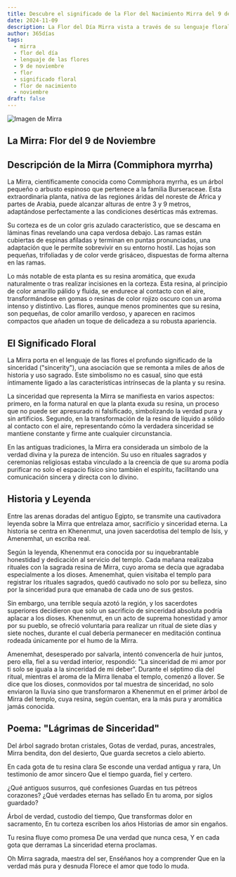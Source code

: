 ```yaml
---
title: Descubre el significado de la Flor del Nacimiento Mirra del 9 de noviembre
date: 2024-11-09
description: La Flor del Día Mirra vista a través de su lenguaje floral e historias
author: 365días
tags:
  - mirra
  - flor del día
  - lenguaje de las flores
  - 9 de noviembre
  - flor
  - significado floral
  - flor de nacimiento
  - noviembre
draft: false
---
```


![Imagen de Mirra](https://cdn.pixabay.com/photo/2018/02/26/17/48/nature-3183605_1280.jpg#center)


## La Mirra: Flor del 9 de Noviembre

## Descripción de la Mirra (Commiphora myrrha)

La Mirra, científicamente conocida como Commiphora myrrha, es un árbol pequeño o arbusto espinoso que pertenece a la familia Burseraceae. Esta extraordinaria planta, nativa de las regiones áridas del noreste de África y partes de Arabia, puede alcanzar alturas de entre 3 y 9 metros, adaptándose perfectamente a las condiciones desérticas más extremas.

Su corteza es de un color gris azulado característico, que se descama en láminas finas revelando una capa verdosa debajo. Las ramas están cubiertas de espinas afiladas y terminan en puntas pronunciadas, una adaptación que le permite sobrevivir en su entorno hostil. Las hojas son pequeñas, trifoliadas y de color verde grisáceo, dispuestas de forma alterna en las ramas.

Lo más notable de esta planta es su resina aromática, que exuda naturalmente o tras realizar incisiones en la corteza. Esta resina, al principio de color amarillo pálido y fluida, se endurece al contacto con el aire, transformándose en gomas o resinas de color rojizo oscuro con un aroma intenso y distintivo. Las flores, aunque menos prominentes que su resina, son pequeñas, de color amarillo verdoso, y aparecen en racimos compactos que añaden un toque de delicadeza a su robusta apariencia.

## El Significado Floral

La Mirra porta en el lenguaje de las flores el profundo significado de la sinceridad ("sincerity"), una asociación que se remonta a miles de años de historia y uso sagrado. Este simbolismo no es casual, sino que está íntimamente ligado a las características intrínsecas de la planta y su resina.

La sinceridad que representa la Mirra se manifiesta en varios aspectos: primero, en la forma natural en que la planta exuda su resina, un proceso que no puede ser apresurado ni falsificado, simbolizando la verdad pura y sin artificios. Segundo, en la transformación de la resina de líquido a sólido al contacto con el aire, representando cómo la verdadera sinceridad se mantiene constante y firme ante cualquier circunstancia.

En las antiguas tradiciones, la Mirra era considerada un símbolo de la verdad divina y la pureza de intención. Su uso en rituales sagrados y ceremonias religiosas estaba vinculado a la creencia de que su aroma podía purificar no solo el espacio físico sino también el espíritu, facilitando una comunicación sincera y directa con lo divino.

## Historia y Leyenda

Entre las arenas doradas del antiguo Egipto, se transmite una cautivadora leyenda sobre la Mirra que entrelaza amor, sacrificio y sinceridad eterna. La historia se centra en Khenenmut, una joven sacerdotisa del templo de Isis, y Amenemhat, un escriba real.

Según la leyenda, Khenenmut era conocida por su inquebrantable honestidad y dedicación al servicio del templo. Cada mañana realizaba rituales con la sagrada resina de Mirra, cuyo aroma se decía que agradaba especialmente a los dioses. Amenemhat, quien visitaba el templo para registrar los rituales sagrados, quedó cautivado no solo por su belleza, sino por la sinceridad pura que emanaba de cada uno de sus gestos.

Sin embargo, una terrible sequía azotó la región, y los sacerdotes superiores decidieron que solo un sacrificio de sinceridad absoluta podría aplacar a los dioses. Khenenmut, en un acto de suprema honestidad y amor por su pueblo, se ofreció voluntaria para realizar un ritual de siete días y siete noches, durante el cual debería permanecer en meditación continua rodeada únicamente por el humo de la Mirra.

Amenemhat, desesperado por salvarla, intentó convencerla de huir juntos, pero ella, fiel a su verdad interior, respondió: "La sinceridad de mi amor por ti solo se iguala a la sinceridad de mi deber". Durante el séptimo día del ritual, mientras el aroma de la Mirra llenaba el templo, comenzó a llover. Se dice que los dioses, conmovidos por tal muestra de sinceridad, no solo enviaron la lluvia sino que transformaron a Khenenmut en el primer árbol de Mirra del templo, cuya resina, según cuentan, era la más pura y aromática jamás conocida.

## Poema: "Lágrimas de Sinceridad"

  Del árbol sagrado brotan cristales,
  Gotas de verdad, puras, ancestrales,
  Mirra bendita, don del desierto,
  Que guarda secretos a cielo abierto.

  En cada gota de tu resina clara
  Se esconde una verdad antigua y rara,
  Un testimonio de amor sincero
  Que el tiempo guarda, fiel y certero.

  ¿Qué antiguos susurros, qué confesiones
  Guardas en tus pétreos corazones?
  ¿Qué verdades eternas has sellado
  En tu aroma, por siglos guardado?

  Árbol de verdad, custodio del tiempo,
  Que transformas dolor en sacramento,
  En tu corteza escriben los años
  Historias de amor sin engaños.

  Tu resina fluye como promesa
  De una verdad que nunca cesa,
  Y en cada gota que derramas
  La sinceridad eterna proclamas.

  Oh Mirra sagrada, maestra del ser,
  Enséñanos hoy a comprender
  Que en la verdad más pura y desnuda
  Florece el amor que todo lo muda.
